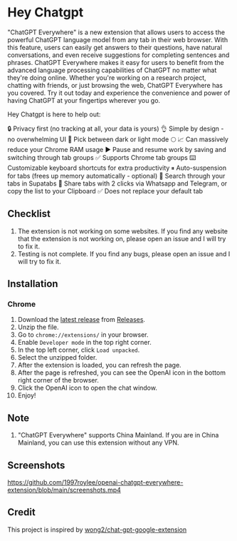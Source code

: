 # Hey Chatgpt

"ChatGPT Everywhere" is a new extension that allows users to access the powerful ChatGPT language model from any tab in their web browser. With this feature, users can easily get answers to their questions, have natural conversations, and even receive suggestions for completing sentences and phrases. ChatGPT Everywhere makes it easy for users to benefit from the advanced language processing capabilities of ChatGPT no matter what they're doing online. Whether you're working on a research project, chatting with friends, or just browsing the web, ChatGPT Everywhere has you covered. Try it out today and experience the convenience and power of having ChatGPT at your fingertips wherever you go.

Hey Chatgpt is here to help out:

🔒 Privacy first (no tracking at all, your data is yours)
👌 Simple by design - no overwhelming UI
🌚 Pick between dark or light mode 🌕
📈 Can massively reduce your Chrome RAM usage
▶️ Pause and resume work by saving and switching through tab groups
✅ Supports Chrome tab groups
⌨️ Customizable keyboard shortcuts for extra productivity
⏸ Auto-suspension for tabs (frees up memory automatically - optional)
🔎 Search through your tabs in Supatabs
🔗 Share tabs with 2 clicks via Whatsapp and Telegram, or copy the list to your Clipboard
✅ Does not replace your default tab

## Checklist

1. The extension is not working on some websites. If you find any website that the extension is not working on, please open an issue and I will try to fix it.
2. Testing is not complete. If you find any bugs, please open an issue and I will try to fix it.

## Installation

### Chrome

1. Download the [latest release](https://github.com/1997roylee/openai-chatgpt-everywhere-extension/releases) from [Releases](https://github.com/1997roylee/openai-chatgpt-everywhere-extension/releases).
2. Unzip the file.
3. Go to `chrome://extensions/` in your browser.
4. Enable `Developer mode` in the top right corner.
5. In the top left corner, click `Load unpacked`.
6. Select the unzipped folder.
7. After the extension is loaded, you can refresh the page.
8. After the page is refreshed, you can see the OpenAI icon in the bottom right corner of the browser.
9. Click the OpenAI icon to open the chat window.
10. Enjoy!

## Note

1. "ChatGPT Everywhere" supports China Mainland. If you are in China Mainland, you can use this extension without any VPN.

## Screenshots

https://github.com/1997roylee/openai-chatgpt-everywhere-extension/blob/main/screenshots.mp4

## Credit

This project is inspired by [wong2/chat-gpt-google-extension](https://github.com/wong2/chat-gpt-google-extension)
